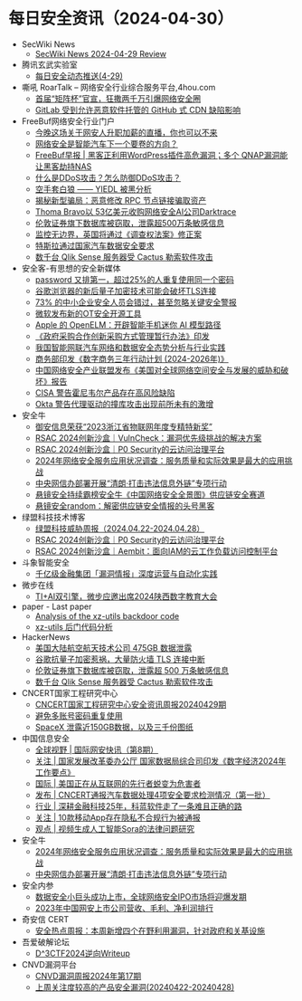 # 每日安全资讯（2024-04-30）

- SecWiki News
  - [SecWiki News 2024-04-29 Review](http://www.sec-wiki.com/?2024-04-29)
- 腾讯玄武实验室
  - [每日安全动态推送(4-29)](https://mp.weixin.qq.com/s?__biz=MzA5NDYyNDI0MA==&mid=2651959622&idx=1&sn=d9df90f6cf8f1ccaedfe506f9e667ca7&chksm=8baed1d9bcd958cf2ef80ccbd792e0d9eb0f85012edf9bdb5d2b7b0f318caf9b527af09ee307&scene=58&subscene=0#rd)
- 嘶吼 RoarTalk – 网络安全行业综合服务平台,4hou.com
  - [首届“矩阵杯”官宣，狂撒两千万引爆网络安全圈](https://www.4hou.com/posts/0o1L)
  - [GitLab 受到允许恶意软件托管的 GitHub 式 CDN 缺陷影响](https://www.4hou.com/posts/QKY9)
- FreeBuf网络安全行业门户
  - [今晚这场关于网安人升职加薪的直播，你也可以不来](https://www.freebuf.com/fevents/399802.html)
  - [网络安全是智能汽车下一个要卷的方向？](https://www.freebuf.com/articles/399788.html)
  - [FreeBuf早报 | 黑客正利用WordPress插件高危漏洞；多个 QNAP漏洞能让黑客劫持NAS](https://www.freebuf.com/news/399759.html)
  - [什么是DDoS攻击？怎么防御DDoS攻击？](https://www.freebuf.com/articles/network/399742.html)
  - [空手套白狼 —— YIEDL 被黑分析](https://www.freebuf.com/articles/blockchain-articles/399728.html)
  - [揭秘新型骗局：恶意修改 RPC 节点链接骗取资产](https://www.freebuf.com/articles/blockchain-articles/399719.html)
  - [Thoma Bravo以 53亿美元收购网络安全AI公司Darktrace](https://www.freebuf.com/articles/399711.html)
  - [伦敦证券旗下数据库被窃取，泄露超500万条敏感信息](https://www.freebuf.com/news/399706.html)
  - [监控无边界，英国将通过《调查权法案》修正案](https://www.freebuf.com/articles/399704.html)
  - [特斯拉通过国家汽车数据安全要求](https://www.freebuf.com/news/399696.html)
  - [数千台 Qlik Sense 服务器受 Cactus 勒索软件攻击](https://www.freebuf.com/news/399688.html)
- 安全客-有思想的安全新媒体
  - [password 又排第一，超过25%的人重复使用同一个密码](https://www.anquanke.com/post/id/296142)
  - [谷歌浏览器的新后量子加密技术可能会破坏TLS连接](https://www.anquanke.com/post/id/296138)
  - [73% 的中小企业安全人员会错过，甚至忽略关键安全警报](https://www.anquanke.com/post/id/296137)
  - [微软发布新的OT安全开源工具](https://www.anquanke.com/post/id/296134)
  - [Apple 的 OpenELM：开辟智能手机迷你 AI 模型路径](https://www.anquanke.com/post/id/296129)
  - [《政府采购合作创新采购方式管理暂行办法》印发](https://www.anquanke.com/post/id/296127)
  - [我国智能网联汽车网络和数据安全态势分析与行业实践](https://www.anquanke.com/post/id/296125)
  - [商务部印发《数字商务三年行动计划 (2024-2026年)》](https://www.anquanke.com/post/id/296123)
  - [中国网络安全产业联盟发布《美国对全球网络空间安全与发展的威胁和破坏》报告](https://www.anquanke.com/post/id/296121)
  - [CISA 警告霍尼韦尔产品存在高风险缺陷](https://www.anquanke.com/post/id/296117)
  - [Okta 警告代理驱动的撞库攻击出现前所未有的激增](https://www.anquanke.com/post/id/296114)
- 安全牛
  - [御安信息荣获“2023浙江省物联网年度专精特新奖”](https://www.aqniu.com/vendor/104081.html)
  - [RSAC 2024创新沙盒｜VulnCheck：漏洞优先级挑战的解决方案](https://www.aqniu.com/vendor/104072.html)
  - [RSAC 2024创新沙盒｜P0 Security的云访问治理平台](https://www.aqniu.com/vendor/104059.html)
  - [2024年网络安全服务应用状况调查：服务质量和实际效果是最大的应用挑战](https://www.aqniu.com/industry/104042.html)
  - [中央网信办部署开展“清朗·打击违法信息外链”专项行动](https://www.aqniu.com/vendor/104040.html)
  - [悬镜安全持续霸榜安全牛《中国网络安全全景图》供应链安全赛道](https://www.aqniu.com/vendor/104025.html)
  - [悬镜安全random：解密供应链安全情报的头号黑客](https://www.aqniu.com/vendor/104020.html)
- 绿盟科技技术博客
  - [绿盟科技威胁周报（2024.04.22-2024.04.28）](https://blog.nsfocus.net/weeklyreport202417/)
  - [RSAC 2024创新沙盒｜P0 Security的云访问治理平台](https://blog.nsfocus.net/rsac-2024innovation-sandbox-p0-security/)
  - [RSAC 2024创新沙盒｜Aembit：面向IAM的云工作负载访问控制平台](https://blog.nsfocus.net/rsac-2024innovation-sandbox-aembit/)
- 斗象智能安全
  - [千亿级金融集团「漏洞情报」深度运营与自动化实践](https://mp.weixin.qq.com/s?__biz=MzIwMjcyNzA5Mw==&mid=2247494720&idx=1&sn=ad67c5def7d667e0cd5c4bf1afe0f154&chksm=96d8e79aa1af6e8cf10b163e20fe8902570d512f0231f37c75225b0b9a050d91d5628e1af80e&scene=58&subscene=0#rd)
- 微步在线
  - [TI+AI双引擎，微步应邀出席2024陕西数字教育大会](https://mp.weixin.qq.com/s?__biz=MzI5NjA0NjI5MQ==&mid=2650181176&idx=1&sn=84ed7bcbf97bd7a54fa7cbe0ca0346e8&chksm=f4487584c33ffc928779f19d45380ddb704459ac9e1e556d428ec54a26054daf4c17e066add1&scene=58&subscene=0#rd)
- paper - Last paper
  - [Analysis of the xz-utils backdoor code](https://paper.seebug.org/3158/)
  - [xz-utils 后门代码分析](https://paper.seebug.org/3157/)
- HackerNews
  - [美国大陆航空航天技术公司 475GB 数据泄露](https://hackernews.cc/archives/52121)
  - [谷歌抗量子加密惹祸，大量防火墙 TLS 连接中断](https://hackernews.cc/archives/52111)
  - [伦敦证券旗下数据库被窃取，泄露超 500 万条敏感信息](https://hackernews.cc/archives/52106)
  - [数千台 Qlik Sense 服务器受 Cactus 勒索软件攻击](https://hackernews.cc/archives/52103)
- CNCERT国家工程研究中心
  - [CNCERT国家工程研究中心安全资讯周报20240429期](https://mp.weixin.qq.com/s?__biz=MzUzNDYxOTA1NA==&mid=2247544324&idx=1&sn=09c08eb6b6e916df94ffc712624e1eb0&chksm=fa9398c5cde411d39358a8903f2d7231d4b21cdfc1968caf92aa5688306f42fb8280031fd027&scene=58&subscene=0#rd)
  - [避免多账号密码重复使用](https://mp.weixin.qq.com/s?__biz=MzUzNDYxOTA1NA==&mid=2247544324&idx=2&sn=5085a540bf96f32339348b8691f4bf00&chksm=fa9398c5cde411d323ad63b55e7fff7d72a985240ce44c20c2bb3f18409f11a8a96f1fef3866&scene=58&subscene=0#rd)
  - [SpaceX 泄露近150GB数据，以及三千份图纸](https://mp.weixin.qq.com/s?__biz=MzUzNDYxOTA1NA==&mid=2247544324&idx=3&sn=95bfa5036f423935d9d1bce97ec973bd&chksm=fa9398c5cde411d30cb4090e66d7b8484bf58e39d4461605240253140e7242bb63eccc1c998b&scene=58&subscene=0#rd)
- 中国信息安全
  - [全球视野 | 国际网安快讯（第8期）](https://mp.weixin.qq.com/s?__biz=MzA5MzE5MDAzOA==&mid=2664212076&idx=1&sn=f7a7a5980c418f08081efa95e3d95c4a&chksm=8b59a495bc2e2d8330e5c1732fd7c372405209f60876ee665209592d1cb5e8d6ae7ba2969c77&scene=58&subscene=0#rd)
  - [关注 | 国家发展改革委办公厅 国家数据局综合司印发《数字经济2024年工作要点》](https://mp.weixin.qq.com/s?__biz=MzA5MzE5MDAzOA==&mid=2664212076&idx=2&sn=3f4fec5a648473671afddbf8cbfceed3&chksm=8b59a495bc2e2d834329fe205d1a53f69f95e35c770172855180c8200a7c7228e5e178fc0895&scene=58&subscene=0#rd)
  - [国际 | 美国正在从互联网的先行者蜕变为危害者](https://mp.weixin.qq.com/s?__biz=MzA5MzE5MDAzOA==&mid=2664212076&idx=3&sn=e3502ba69988c29418cd7c9d71b70c5e&chksm=8b59a495bc2e2d83919b61d61fc0f6d49bfa3ca0b1bd7f410ee900cbb56c8ff15b52f70c2eba&scene=58&subscene=0#rd)
  - [发布 | CNCERT通报汽车数据处理4项安全要求检测情况（第一批）](https://mp.weixin.qq.com/s?__biz=MzA5MzE5MDAzOA==&mid=2664212076&idx=4&sn=923520d4d908262b3dd1210ef539a014&chksm=8b59a495bc2e2d83f148334c26dfd5c4e2098b2abec18dd8552f151f09b9960893320221c3e0&scene=58&subscene=0#rd)
  - [行业 | 深耕金融科技25年，科蓝软件走了一条难且正确的路](https://mp.weixin.qq.com/s?__biz=MzA5MzE5MDAzOA==&mid=2664212076&idx=5&sn=62be4394471d755ac8534e0858bb9a95&chksm=8b59a495bc2e2d832c0cb3dd3c21e8562f7847038e8f8a711606a101bbd0c6758b4069818e73&scene=58&subscene=0#rd)
  - [关注 | 10款移动App存在隐私不合规行为被通报](https://mp.weixin.qq.com/s?__biz=MzA5MzE5MDAzOA==&mid=2664212076&idx=6&sn=b3c86e6d61a940e1ba9a94a162c5da98&chksm=8b59a495bc2e2d837f7bc87acf230f3e6f47f81d3ea01416f3ae960481c460d9a50d0ec202ac&scene=58&subscene=0#rd)
  - [观点 | 视频生成人工智能Sora的法律问题研究](https://mp.weixin.qq.com/s?__biz=MzA5MzE5MDAzOA==&mid=2664212076&idx=7&sn=dda0f3eccd9ab12181431b169d524c80&chksm=8b59a495bc2e2d83dfae838c195f2ca433b25d85a2db352f53ffb84f2a382adb60e441179119&scene=58&subscene=0#rd)
- 安全牛
  - [2024年网络安全服务应用状况调查：服务质量和实际效果是最大的应用挑战](https://mp.weixin.qq.com/s?__biz=MjM5Njc3NjM4MA==&mid=2651129359&idx=1&sn=cc850862ebc152b507588b62894fb1eb&chksm=bd15b6dc8a623fcae9ca903bad1cb496ef0612789b0cc7e0130c4213029da40a14e969b17feb&scene=58&subscene=0#rd)
  - [中央网信办部署开展“清朗·打击违法信息外链”专项行动](https://mp.weixin.qq.com/s?__biz=MjM5Njc3NjM4MA==&mid=2651129359&idx=2&sn=080bbdeb7b381603c68d713c50026863&chksm=bd15b6dc8a623fca49ae317d7fe1997f582d12fac67598398e55a7d6319aa516ab1872f65fb1&scene=58&subscene=0#rd)
- 安全内参
  - [数据安全小巨头成功上市，全球网络安全IPO市场将迎爆发期](https://mp.weixin.qq.com/s?__biz=MzI4NDY2MDMwMw==&mid=2247511509&idx=1&sn=45998bc3ff0ae2f5507c9df6182072ff&chksm=ebfaeaf5dc8d63e31460d3edb306cd9ac5bb02bcd188ca1d2e20a7c33f984a79dc25f2ddbdfc&scene=58&subscene=0#rd)
  - [2023年中国网安上市公司营收、毛利、净利润排行](https://mp.weixin.qq.com/s?__biz=MzI4NDY2MDMwMw==&mid=2247511509&idx=2&sn=4716f1de04d93f759e34501e2c9966cd&chksm=ebfaeaf5dc8d63e3117c240e794b281230ef3f077a24863c46286069d1c7f9c31fca2063c333&scene=58&subscene=0#rd)
- 奇安信 CERT
  - [安全热点周报：本周新增四个在野利用漏洞，针对政府和关基设施](https://mp.weixin.qq.com/s?__biz=MzU5NDgxODU1MQ==&mid=2247500972&idx=1&sn=76f2036a679167d999bb5aefc9a21c81&chksm=fe79e034c90e6922aada9fb5ebd36ed81255b6e86fea50274dbd5436164b1b57bd449b0a514c&scene=58&subscene=0#rd)
- 吾爱破解论坛
  - [D^3CTF2024逆向Writeup](https://mp.weixin.qq.com/s?__biz=MjM5Mjc3MDM2Mw==&mid=2651140629&idx=1&sn=d318c6e30cf42b6c36035fa46099d20b&chksm=bd50a2418a272b57ca1b971a70b22d46970027a544edccdec2c24cf92d289173ad60ac420a40&scene=58&subscene=0#rd)
- CNVD漏洞平台
  - [CNVD漏洞周报2024年第17期](https://mp.weixin.qq.com/s?__biz=MzU3ODM2NTg2Mg==&mid=2247494721&idx=1&sn=4d95b413cdd564ab276ba15d55286436&chksm=fd74dc88ca03559e90ee3db6b47fe7f639049cc150a7345b53c7c2a6c53c4e9fee02e5d5da7f&scene=58&subscene=0#rd)
  - [上周关注度较高的产品安全漏洞(20240422-20240428)](https://mp.weixin.qq.com/s?__biz=MzU3ODM2NTg2Mg==&mid=2247494721&idx=2&sn=66744e231f6e10f47b894ebcdbf0e8f6&chksm=fd74dc88ca03559ed02ff02dd3410be27ee7eead54a37cf306bc4733ff992ee979806e1da1d4&scene=58&subscene=0#rd)
